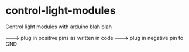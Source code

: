 # control-light-modules
Control light modules with  arduino blah blah

---> plug in positive pins as written in code
---> plug in negative pin to GND
